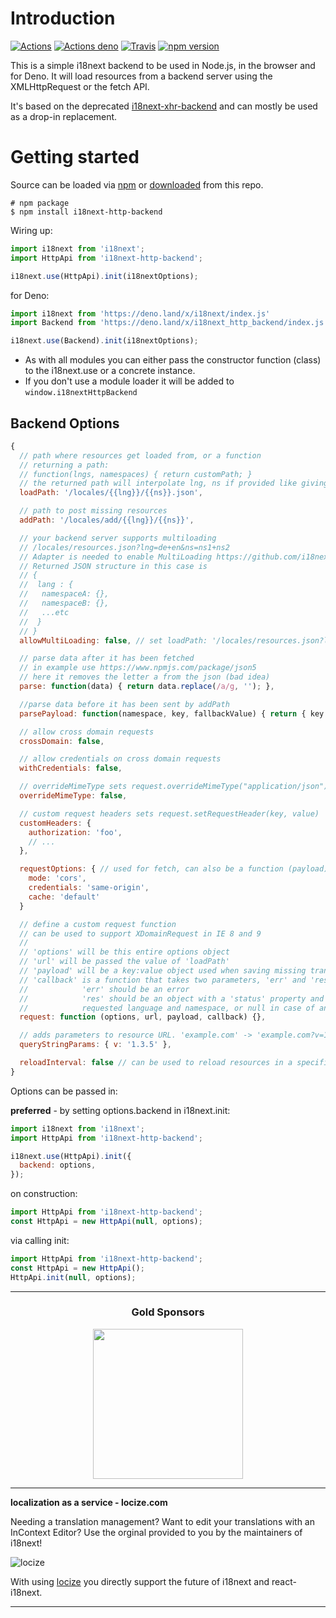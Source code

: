 # Introduction

[![Actions](https://github.com/i18next/i18next-http-backend/workflows/node/badge.svg)](https://github.com/i18next/i18next-http-backend/actions?query=workflow%3Anode)
[![Actions deno](https://github.com/i18next/i18next-http-backend/workflows/deno/badge.svg)](https://github.com/i18next/i18next-http-backend/actions?query=workflow%3Adeno)
[![Travis](https://img.shields.io/travis/i18next/i18next-http-backend/master.svg?style=flat-square)](https://travis-ci.org/i18next/i18next-http-backend)
[![npm version](https://img.shields.io/npm/v/i18next-http-backend.svg?style=flat-square)](https://www.npmjs.com/package/i18next-http-backend)

This is a simple i18next backend to be used in Node.js, in the browser and for Deno. It will load resources from a backend server using the XMLHttpRequest or the fetch API.

It's based on the deprecated [i18next-xhr-backend](https://github.com/i18next/i18next-xhr-backend) and can mostly be used as a drop-in replacement.

# Getting started

Source can be loaded via [npm](https://www.npmjs.com/package/i18next-http-backend) or [downloaded](https://github.com/i18next/i18next-http-backend/blob/master/i18nextHttpBackend.min.js) from this repo.

```
# npm package
$ npm install i18next-http-backend
```

Wiring up:

```js
import i18next from 'i18next';
import HttpApi from 'i18next-http-backend';

i18next.use(HttpApi).init(i18nextOptions);
```

for Deno:

```js
import i18next from 'https://deno.land/x/i18next/index.js'
import Backend from 'https://deno.land/x/i18next_http_backend/index.js'

i18next.use(Backend).init(i18nextOptions);
```

- As with all modules you can either pass the constructor function (class) to the i18next.use or a concrete instance.
- If you don't use a module loader it will be added to `window.i18nextHttpBackend`

## Backend Options

```js
{
  // path where resources get loaded from, or a function
  // returning a path:
  // function(lngs, namespaces) { return customPath; }
  // the returned path will interpolate lng, ns if provided like giving a static path
  loadPath: '/locales/{{lng}}/{{ns}}.json',

  // path to post missing resources
  addPath: '/locales/add/{{lng}}/{{ns}}',

  // your backend server supports multiloading
  // /locales/resources.json?lng=de+en&ns=ns1+ns2
  // Adapter is needed to enable MultiLoading https://github.com/i18next/i18next-multiload-backend-adapter
  // Returned JSON structure in this case is
  // {
  //  lang : {
  //   namespaceA: {},
  //   namespaceB: {},
  //   ...etc
  //  }
  // }
  allowMultiLoading: false, // set loadPath: '/locales/resources.json?lng={{lng}}&ns={{ns}}' to adapt to multiLoading

  // parse data after it has been fetched
  // in example use https://www.npmjs.com/package/json5
  // here it removes the letter a from the json (bad idea)
  parse: function(data) { return data.replace(/a/g, ''); },

  //parse data before it has been sent by addPath
  parsePayload: function(namespace, key, fallbackValue) { return { key } },

  // allow cross domain requests
  crossDomain: false,

  // allow credentials on cross domain requests
  withCredentials: false,

  // overrideMimeType sets request.overrideMimeType("application/json")
  overrideMimeType: false,

  // custom request headers sets request.setRequestHeader(key, value)
  customHeaders: {
    authorization: 'foo',
    // ...
  },

  requestOptions: { // used for fetch, can also be a function (payload) => ({ method: 'GET' })
    mode: 'cors',
    credentials: 'same-origin',
    cache: 'default'
  }

  // define a custom request function
  // can be used to support XDomainRequest in IE 8 and 9
  //
  // 'options' will be this entire options object
  // 'url' will be passed the value of 'loadPath'
  // 'payload' will be a key:value object used when saving missing translations
  // 'callback' is a function that takes two parameters, 'err' and 'res'.
  //            'err' should be an error
  //            'res' should be an object with a 'status' property and a 'data' property containing a stringified object instance beeing the key:value translation pairs for the
  //            requested language and namespace, or null in case of an error.
  request: function (options, url, payload, callback) {},

  // adds parameters to resource URL. 'example.com' -> 'example.com?v=1.3.5'
  queryStringParams: { v: '1.3.5' },

  reloadInterval: false // can be used to reload resources in a specific interval (useful in server environments)
}
```

Options can be passed in:

**preferred** - by setting options.backend in i18next.init:

```js
import i18next from 'i18next';
import HttpApi from 'i18next-http-backend';

i18next.use(HttpApi).init({
  backend: options,
});
```

on construction:

```js
import HttpApi from 'i18next-http-backend';
const HttpApi = new HttpApi(null, options);
```

via calling init:

```js
import HttpApi from 'i18next-http-backend';
const HttpApi = new HttpApi();
HttpApi.init(null, options);
```

---

<h3 align="center">Gold Sponsors</h3>

<p align="center">
  <a href="https://locize.com/" target="_blank">
    <img src="https://raw.githubusercontent.com/i18next/i18next/master/assets/locize_sponsor_240.gif" width="240px">
  </a>
</p>

---

**localization as a service - locize.com**

Needing a translation management? Want to edit your translations with an InContext Editor? Use the orginal provided to you by the maintainers of i18next!

![locize](https://locize.com/img/ads/github_locize.png)

With using [locize](http://locize.com/?utm_source=react_i18next_readme&utm_medium=github) you directly support the future of i18next and react-i18next.

---